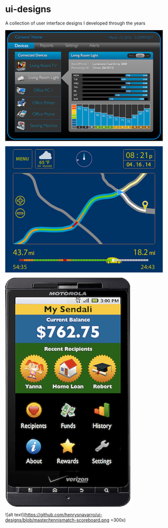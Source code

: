 # ui-designs
A collection of user interface designs I developed through the years

![alt text](https://github.com/henrysnavarro/ui-designs/blob/master/HomeControl.png "Home Control App UI Concept")

![alt text](https://github.com/henrysnavarro/ui-designs/blob/master/vehicleNav.png "Vehicle Navigation UI Concept")

<img src="https://github.com/henrysnavarro/ui-designs/blob/master/sendalimobileapp.png" width="400">

![alt text](https://github.com/henrysnavarro/ui-designs/blob/master/tennismatch-scoreboard.png =300x)

